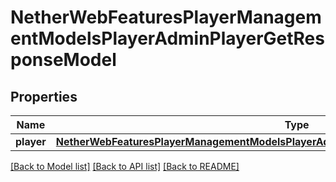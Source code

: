 # NetherWebFeaturesPlayerManagementModelsPlayerAdminPlayerGetResponseModel

## Properties
Name | Type | Description | Notes
------------ | ------------- | ------------- | -------------
**player** | [**NetherWebFeaturesPlayerManagementModelsPlayerAdminPlayerGetResponseModelPlayerEntry***](NetherWebFeaturesPlayerManagementModelsPlayerAdminPlayerGetResponseModelPlayerEntry.md) |  | [optional] 

[[Back to Model list]](../README.md#documentation-for-models) [[Back to API list]](../README.md#documentation-for-api-endpoints) [[Back to README]](../README.md)



